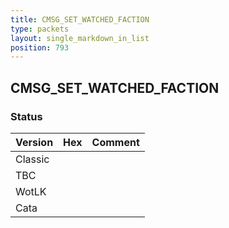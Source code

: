 ```yaml
---
title: CMSG_SET_WATCHED_FACTION
type: packets
layout: single_markdown_in_list
position: 793
---
```


## CMSG_SET_WATCHED_FACTION

### Status

Version | Hex | Comment
---------- | ---------- | ---------- 
Classic |  |  
TBC |  |  
WotLK |  |  
Cata |  |  
